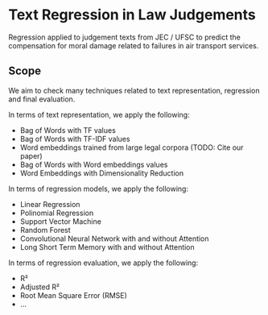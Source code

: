 # Text Regression in Law Judgements

Regression applied to judgement texts from JEC / UFSC to predict the compensation for moral damage related to failures in air transport services.

## Scope

We aim to check many techniques related to text representation, regression and final evaluation.

In terms of text representation, we apply the following:

- Bag of Words with TF values
- Bag of Words with TF-IDF values
- Word embeddings trained from large legal corpora (TODO: Cite our paper)  
- Bag of Words with Word embeddings values
- Word Embeddings with Dimensionality Reduction

In terms of regression models, we apply the following:

- Linear Regression
- Polinomial Regression
- Support Vector Machine
- Random Forest
- Convolutional Neural Network with and without Attention
- Long Short Term Memory with and without Attention

In terms of regression evaluation, we apply the following:

- R²
- Adjusted R²
- Root Mean Square Error (RMSE)
- ...
